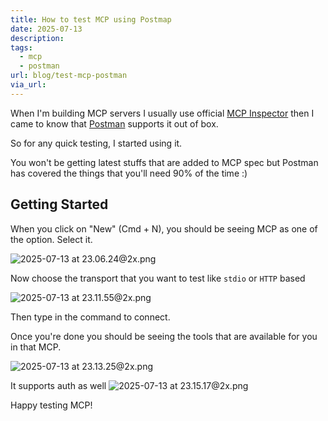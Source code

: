 ```yaml
---
title: How to test MCP using Postmap
date: 2025-07-13
description: 
tags:
  - mcp
  - postman
url: blog/test-mcp-postman
via_url:
---
```

When I'm building MCP servers I usually use official [MCP Inspector](https://github.com/modelcontextprotocol/inspector#mcp-inspector) then I came to know that   [Postman](https://www.postman.com/) supports it out of box.

So for any quick testing, I started using it.

You won't be getting latest stuffs that are added to MCP spec but Postman has covered the things that you'll need 90% of the time :) 

## Getting Started

When you click on "New" (Cmd + N), you should be seeing MCP as one of the option. Select it.

![2025-07-13 at 23.06.24@2x.png](/images/2025-07-13-at-23.06.24-at-2x.png)

Now choose the transport that you want to test like `stdio` or `HTTP` based

![2025-07-13 at 23.11.55@2x.png](/images/2025-07-13-at-23.11.55-at-2x.png)

Then type in the command to connect.

Once you're done you should be seeing the tools that are available for you in that MCP.

![2025-07-13 at 23.13.25@2x.png](/images/2025-07-13-at-23.13.25-at-2x.png)

It supports auth as well
![2025-07-13 at 23.15.17@2x.png](/images/2025-07-13-at-23.15.17-at-2x.png)

Happy testing MCP!